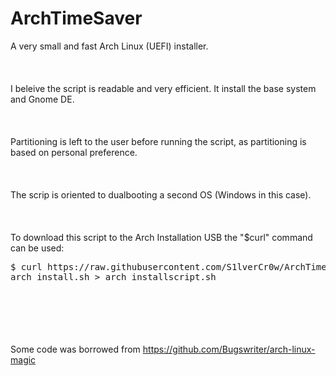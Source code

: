 # ArchTimeSaver
A very small and fast Arch Linux (UEFI) installer.
\
\
\
\
I beleive the script is readable and very efficient. 
It install the base system and Gnome DE.
\
\
\
\
Partitioning is left to the user before running the script,
as partitioning is based on personal preference.
\
\
\
\
The scrip is oriented to dualbooting a second OS (Windows in this case).
\
\
\
\
To download this script to the Arch Installation USB the "$curl" command can be used:
<pre>$ curl https://raw.githubusercontent.com/S1lverCr0w/ArchTimeSaver/main/
arch_install.sh > arch_installscript.sh</pre> 
\
\
\
\
\
Some code was borrowed from 
https://github.com/Bugswriter/arch-linux-magic
